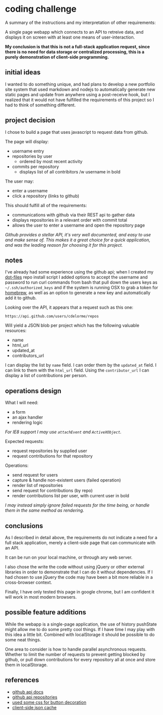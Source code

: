 
# coding challenge

A summary of the instructions and my interpretation of other requirements:

A single page webapp which connects to an API to retreive data, and displays it on screen with at least one means of user-interaction.

**My conclusion is that this is not a full-stack application request, since there is no need for data storage or centralized processing, this is a purely demonstration of client-side programming.**


## initial ideas

I wanted to do something unique, and had plans to develop a new portfolio site system that used markdown and nodejs to automatically generate new static pages and update from anywhere using a post-receive hook, but I realized that it would not have fulfilled the requirements of this project so I had to think of something different.


## project decision

I chose to build a page that uses javascript to request data from github.

The page will display:

- username entry
- repositories by user
    - ordered by most recent activity
- commits per repository
    - displays list of all contribitors /w username in bold

The user may:

- enter a username
- click a repository (links to github)

This should fulfill all of the requirements:

- communications with github via their REST api to gather data
- displays repositories in a relevant order with commit total
- allows the user to enter a username and open the repository page

_Github provides a stellar API, it's very well documented, and easy to use and make sense of.  This makes it a great choice for a quick application, and was the leading reason for choosing it for this project._


## notes

I've already had some experience using the github api; when I created my [dot-files](https://github.com/cdelorme/dot-files) repo install script I added options to accept the username and password to run curl commands from bash that pull down the users keys as `~/.ssh/authorized_keys` and if the system is running OSX to grab a token for [homebrew](http://brew.sh/), as well as an option to generate a new key and automatically add it to github.

Looking over the API, it appears that a request such as this one:

    https://api.github.com/users/cdelorme/repos

Will yield a JSON blob per project which has the following valuable resources:

- name
- html_url
- updated_at
- contributors_url

I can display the list by `name` field.
I can order them by the `updated_at` field.
I can link to them with the `html_url` field.
Using the `contributor_url` I can display a list of contributions per person.


## operations design

What I will need:

- a form
- an ajax handler
- rendering logic

_For IE8 support I may use `attachEvent` and `ActiveXObject`._

Expected requests:

- request repositories by supplied user
- request contributions for that repository

Operations:

- send request for users
- capture & handle non-existent users (failed operation)
- render list of repositories
- send request for contributions (by repo)
- render contributions list per user, with current user in bold

_I may instead simply ignore failed requests for the time being, or handle them in the same method as rendering._


## conclusions

As I described in detail above, the requirements do not indicate a need for a full stack application, merely a client-side page that can communicate with an API.

It can be run on your local machine, or through any web server.

I also chose the write the code without using jQuery or other external libraries in order to demonstrate that I can do it without dependencies.  If I had chosen to use jQuery the code may have been a bit more reliable in a cross-browser context.

Finally, I have only tested this page in google chrome, but I am confident it will work in most modern browsers.


## possible feature additions

While the webapp is a single-page application, the use of history pushState might allow me to do some pretty cool things.  If I have time I may play with this idea a little bit.  Combined with localStorage it should be possible to do some neat things.

One area to consider is how to handle parallel asynchronous requests.  Whether to limit the number of requests to prevent getting blocked by github, or pull down contributions for every repository all at once and store them in localStorage.


## references

- [github api docs](https://developer.github.com/v3/)
- [github api repositories](https://developer.github.com/v3/repos/)
- [used some css for button decoration](http://www.webdesignerwall.com/demo/css-buttons.html)
- [client-side json cache](https://github.com/cdelorme/lscache)
